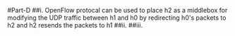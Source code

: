 #Part-D
##i. OpenFlow protocal can be used to place h2 as a middlebox for modifying the UDP traffic between h1 and h0 by redirecting h0's packets to h2 and h2 resends the packets to h1 
##ii.
##iii.